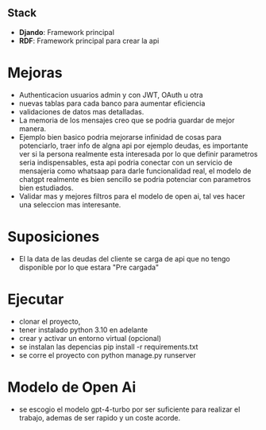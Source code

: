 ## Stack
- **Djando**: Framework principal
- **RDF**: Framework principal para crear la api


# Mejoras
- Authenticacion usuarios admin y con JWT, OAuth u otra
- nuevas tablas para cada banco para aumentar eficiencia 
- validaciones de datos mas detalladas.
- La memoria de los mensajes creo que se podria guardar de mejor manera.
- Ejemplo bien basico podria mejorarse infinidad de cosas para potenciarlo, traer info de algna api por ejemplo deudas, es importante ver si la persona realmente esta interesada por lo que definir parametros seria indispensables, esta api podria conectar con un servicio de mensajeria como whatsaap para darle funcionalidad real, el modelo de chatgpt realmente es bien sencillo se podria potenciar con parametros bien estudiados.
- Validar mas y mejores filtros para el modelo de open ai, tal ves hacer una seleccion mas interesante.

# Suposiciones
- El la data de las deudas del cliente se carga de api que no tengo disponible por lo que estara "Pre cargada"

# Ejecutar
- clonar el proyecto, 
- tener instalado python 3.10 en adelante
- crear y activar un entorno virtual (opcional)
- se instalan las depencias pip install -r requirements.txt
- se corre el proyecto con python manage.py runserver

# Modelo de Open Ai
- se escogio el modelo gpt-4-turbo por ser suficiente para realizar el trabajo, ademas de ser rapido y un coste acorde.